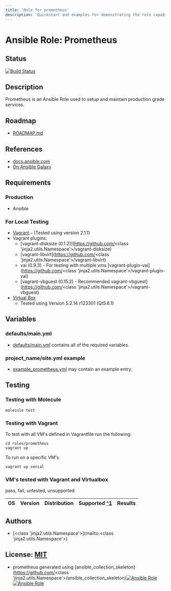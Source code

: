 ```yaml
---
title: 'Role for prometheus'
description: 'Quickstart and examples for demonstrating the role capabilities.'
---
```


# Ansible Role: Prometheus

## Status

[![Build Status](https://travis-ci.org/lordoftheflies/prometheus.svg?branch=master)](https://travis-ci.org/lordoftheflies/ansible-role-prometheus)

## Description

Prometheus is an Ansible Role used to setup and maintain production grade services.

## Roadmap

* [ROADMAP.md](ROADMAP.md)

## References

* [docs.ansible.com](https://docs.ansible.com/)
* [On Ansible Galaxy](https://galaxy.ansible.com/lordoftheflies/ansible_role_prometheus)

## Requirements

### Production

* Ansible

### For Local Testing

* [Vagrant](https://www.vagrantup.com/) - (Tested using version 2.1.1)
* Vagrant plugins:
  * [vagrant-disksize (0.1.2)](https://github.com/<class 'jinja2.utils.Namespace'>/vagrant-disksize)
  * [vagrant-libvirt](https://github.com/<class 'jinja2.utils.Namespace'>/vagrant-libvirt)
  * vai (0.9.3) - For testing with multiple vms [vagrant-plugin-vai](https://github.com/<class 'jinja2.utils.Namespace'>/vagrant-plugin-vai)
  * [vagrant-vbguest (0.15.2) - Recommended vagrant-vbguest](https://github.com/<class 'jinja2.utils.Namespace'>/vagrant-vbguest)
* [Virtual Box](https://www.virtualbox.org/)
  * Tested using Version 5.2.14 r123301 (Qt5.6.1)

## Variables

### defaults/main.yml

* [defaults/main.yml](defaults/main.yml) contains all of the required variables.

### project_name/site.yml example

* [example_prometheus.yml](files/example_site.yml) may contain an example entry.

## Testing

### Testing with Molecule

```shell
molecule test
```

### Testing with Vagrant

To test with all VM's defined in Vagrantfile run the following:

```shell
cd roles/prometheus
vagrant up
```

To run on a specific VM's
```shell
vagrant up xenial
```

### VM's tested with Vagrant and Virtualbox

pass, fail, untested, unsupported


| OS | Version | Distribution | Supported [^1](#) | Results  |
| :--- | :---: | :---: | :---: | :---: |


## Authors

- [<class 'jinja2.utils.Namespace'>](mailto:<class 'jinja2.utils.Namespace'>)

## License: [MIT](https://tldrlegal.com/license/mit-license)

* prometheus generated using [ansible_collection_skeleton](https://github.com/<class 'jinja2.utils.Namespace'>/ansible_collection_skeleton)[![Ansible Role](https://img.shields.io/ansible/role/d/)](https://galaxy.ansible.com/lordoftheflies/ansible_role_prometheus)
[![Ansible Role](https://img.shields.io/ansible/role/)](https://galaxy.ansible.com/lordoftheflies/ansible_role_prometheus)
